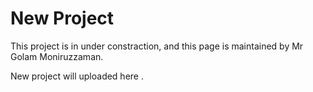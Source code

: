 # New Project

This project is in under constraction, and this page is maintained by Mr Golam Moniruzzaman.

New project will uploaded here
.
